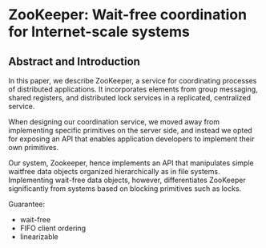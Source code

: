 # ZooKeeper: Wait-free coordination for Internet-scale systems

## Abstract and Introduction

In this paper, we describe ZooKeeper, a service for coordinating processes of distributed applications.
It incorporates elements from group messaging, shared registers, and distributed lock services in a replicated, centralized service.

When designing our coordination service, we moved away from implementing specific primitives on the server side, and instead we opted for exposing an API that enables application developers to implement their own primitives.

Our system, Zookeeper, hence implements an API that manipulates simple waitfree data objects organized hierarchically as in file systems. Implementing wait-free data objects, however, differentiates ZooKeeper significantly from systems based on blocking primitives such as locks.

Guarantee:

- wait-free
- FIFO client ordering
- linearizable